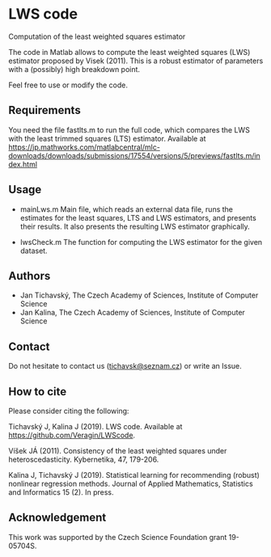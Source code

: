 # LWS code

Computation of the least weighted squares estimator

The code in Matlab allows to compute the least weighted squares (LWS) estimator proposed by Visek (2011). This is a robust estimator of parameters with a (possibly) high breakdown point. 

Feel free to use or modify the code.

## Requirements

You need the file fastlts.m to run the full code, which compares the LWS with the 
least trimmed squares (LTS) estimator. 
Available at https://jp.mathworks.com/matlabcentral/mlc-downloads/downloads/submissions/17554/versions/5/previews/fastlts.m/index.html

## Usage

 * mainLws.m
	Main file, which reads an external data file, runs the estimates for the least squares, LTS and LWS estimators,
and presents their results. It also presents the resulting LWS estimator graphically.

 * lwsCheck.m
         The function for computing the LWS estimator for the given dataset.          

## Authors
 * Jan Tichavský, The Czech Academy of Sciences, Institute of Computer Science
 * Jan Kalina, The Czech Academy of Sciences, Institute of Computer Science

## Contact

Do not hesitate to contact us (tichavsk@seznam.cz) or write an Issue.

## How to cite

Please consider citing the following:

Tichavský J, Kalina J (2019). LWS code. Available at https://github.com/Veragin/LWScode.

Víšek JÁ (2011). Consistency of the least weighted squares under heteroscedasticity. Kybernetika, 47, 179-206.

Kalina J, Tichavský J (2019). Statistical learning for recommending (robust) nonlinear regression methods. Journal of Applied Mathematics, Statistics and Informatics 15 (2). In press.

## Acknowledgement

This work was supported by the Czech Science Foundation grant 19-05704S.